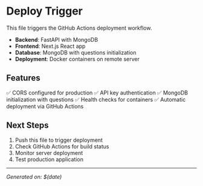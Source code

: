 # Deploy Trigger

This file triggers the GitHub Actions deployment workflow.

- **Backend**: FastAPI with MongoDB
- **Frontend**: Next.js React app
- **Database**: MongoDB with questions initialization
- **Deployment**: Docker containers on remote server

## Features

✅ CORS configured for production
✅ API key authentication
✅ MongoDB initialization with questions
✅ Health checks for containers
✅ Automatic deployment via GitHub Actions

## Next Steps

1. Push this file to trigger deployment
2. Check GitHub Actions for build status
3. Monitor server deployment
4. Test production application

---
*Generated on: $(date)*
